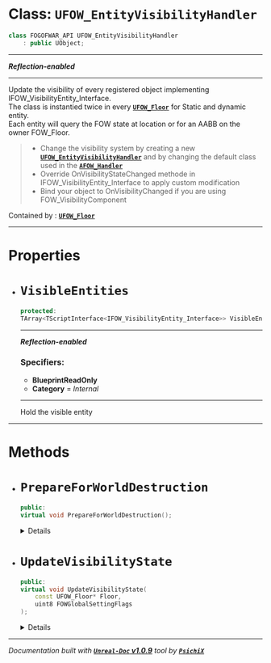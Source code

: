 # **Class: `UFOW_EntityVisibilityHandler`**

```cpp
class FOGOFWAR_API UFOW_EntityVisibilityHandler
    : public UObject;
```

---

**_Reflection-enabled_**

---

Update the visibility of every registered object implementing IFOW_VisibilityEntity_Interface.<br />
The class is instantied twice in every [**`UFOW_Floor`**](/reference/classes/UFOW_Floor.md) for Static and dynamic entity.<br />
Each entity will query the FOW state at location or for an AABB on the owner FOW_Floor.<br />

> - Change the visibility system by creating a new [**`UFOW_EntityVisibilityHandler`**](/reference/classes/UFOW_EntityVisibilityHandler.md) and by changing the default class used in the [**`AFOW_Handler`**](/reference/classes/AFOW_Handler.md)
> - Override OnVisibilityStateChanged methode in IFOW_VisibilityEntity_Interface to apply custom modification
> - Bind your object to OnVisibilityChanged if you are using FOW_VisibilityComponent

Contained by : [**`UFOW_Floor`**](/reference/classes/UFOW_Floor.md)

---

# **Properties**

* # __`VisibleEntities`__

    ```cpp
    protected:
    TArray<TScriptInterface<IFOW_VisibilityEntity_Interface>> VisibleEntities;
    ```
    
    ---
    
    **_Reflection-enabled_**
    
    ### Specifiers:
    - **BlueprintReadOnly**
    - **Category** = _Internal_
    
    ---
    
    Hold the visible entity
    



---

# **Methods**

* # __`PrepareForWorldDestruction`__

    ```cpp
    public:
    virtual void PrepareForWorldDestruction();
    ```
    
    <details>
    
    ---
    
    **_Reflection-enabled_**
    
    ### Specifiers:
    - **BlueprintCallable**
    - **Category** = _Core_
    
    ---
    
    Call before the world destruction to prevent all Remove or Add operation
    
    </details>
    

* # __`UpdateVisibilityState`__

    ```cpp
    public:
    virtual void UpdateVisibilityState(
        const UFOW_Floor* Floor,
        uint8 FOWGlobalSettingFlags
    );
    ```
    
    <details>
    
    ---
    
    **_Reflection-enabled_**
    
    ### Specifiers:
    - **BlueprintCallable**
    - **Category** = _Core_
    
    ---
    
    Update the visibility state of all registered entity
    
    ---
    
    # **Arguments**
    
    * ## __`Floor`__
    
        ```cpp
        const UFOW_Floor* Floor
        ```
        
        
        
    
    * ## __`FOWGlobalSettingFlags`__
    
        ```cpp
        uint8 FOWGlobalSettingFlags
        ```
        
        
        
    
    
    
    </details>
    




---
_Documentation built with [**`Unreal-Doc` v1.0.9**](https://github.com/PsichiX/unreal-doc) tool by [**`PsichiX`**](https://github.com/PsichiX)_
